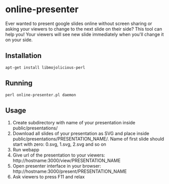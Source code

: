 # online-presenter

Ever wanted to present google slides online without screen sharing or asking your viewers to change to the next slide on their side? This tool can help you! Your viewers will see new slide immediately when you'll change it on your side.

## Installation

`apt-get install libmojolicious-perl`

## Running

`perl online-presenter.pl daemon`

## Usage

1. Create subdirectory with name of your presentation inside public/presentations/
2. Download all slides of your presentation as SVG and place inside public/presentations/PRESENTATION_NAME/. Name of first slide should start with zero: 0.svg, 1.svg, 2.svg and so on
3. Run webapp
4. Give url of the presentation to your viewers: http://hostname:3000/view/PRESENTATION_NAME
5. Open presenter interface in your browser: http://hostname:3000/present/PRESENTATION_NAME
6. Ask viewers to press F11 and relax
